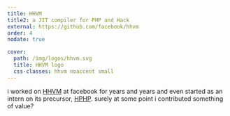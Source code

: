 ```yaml
---
title: HHVM
title2: a JIT compiler for PHP and Hack
external: https://github.com/facebook/hhvm
order: 4
nodate: true

cover:
  path: /img/logos/hhvm.svg
  title: HHVM logo
  css-classes: hhvm noaccent small
---
```


i worked on [HHVM][hhvm] at facebook for years and years and even started as an
intern on its precursor, [HPHP][hphpc].  surely at some point i contributed
something of value?


[hhvm]: https://hhvm.com/ "HHVM"
[hphpc]: https://en.wikipedia.org/wiki/HipHop_for_PHP "HipHop for PHP"

